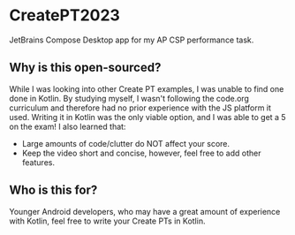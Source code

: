 # CreatePT2023
JetBrains Compose Desktop app for my AP CSP performance task.

## Why is this open-sourced?
While I was looking into other Create PT examples, I was unable to find one done in Kotlin. By studying myself, I wasn't following the code.org curriculum and therefore had no prior experience with the JS platform it used. Writing it in Kotlin was the only viable option, and I was able to get a 5 on the exam! I also learned that:
- Large amounts of code/clutter do NOT affect your score.
- Keep the video short and concise, however, feel free to add other features.

## Who is this for?
Younger Android developers, who may have a great amount of experience with Kotlin, feel free to write your Create PTs in Kotlin.
